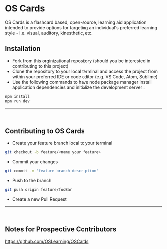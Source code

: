 # OS Cards

OS Cards is a flashcard based, open-source, learning aid application intended to provide options for targeting an individual's preferred learning style - i.e. visual, auditory, kinesthetic, etc.

## Installation

- Fork from this orginizational repository (should you be interested in contributing to this project)
- Clone the repository to your local terminal and access the project from within your preferred IDE or code editor (e.g. VS Code, Atom, Sublime)
- Use the following commands to have node package manager install application dependencies and initialize the development server :

```bash
npm install 
npm run dev
```
<hr>
<br>

## Contributing to OS Cards

- Create your feature branch local to your terminal
```bash
git checkout -b feature/<name your feature>
```
- Commit your changes 
```bash
git commit -m 'feature branch description'
```
- Push to the branch 
```bash
git push origin feature/fooBar
```
- Create a new Pull Request

<hr>
<br>

## Notes for Prospective Contributors

https://github.com/OSLearning/OSCards
